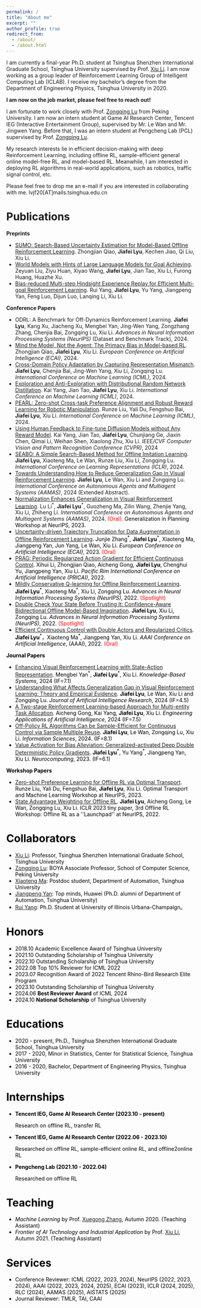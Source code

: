 ```yaml
---
permalink: /
title: "About me"
excerpt: ""
author_profile: true
redirect_from: 
  - /about/
  - /about.html
---
```


I am currently a final-year Ph.D. student at Tsinghua Shenzhen International Graduate School, Tsinghua University supervised by Prof. [Xiu Li](https://scholar.google.com/citations?user=Xrh1OIUAAAAJ&hl=en). I am now working as a group leader of Reinforcement Learning Group of Intelligent Computing Lab (ICLAB). I receive my bachelor’s degree from the Department of Engineering Physics, Tsinghua University in 2020.

**I am now on the job market, please feel free to reach out!**

I am fortunate to work closely with Prof. [Zongqing Lu](https://scholar.google.com/citations?user=k3IFtTYAAAAJ&hl=en) from Peking University. I am now an intern student at Game AI Research Center, Tencent IEG (Interactive Entertainment Group), supervised by Mr. Le Wan and Mr. Jingwen Yang. Before that, I was an intern student at Pengcheng Lab (PCL) supervised by Prof. [Zongqing Lu](https://scholar.google.com/citations?user=k3IFtTYAAAAJ&hl=en).

My research interests lie in efficient decision-making with deep Reinforcement Learning, including offline RL, sample-efficient general online model-free RL, and model-based RL. Meanwhile, I am interested in deploying RL algorithms in real-world applications, such as robotics, traffic signal control, etc.

Please feel free to drop me an e-mail if you are interested in collaborating with me. lvjf20[AT]mails.tsinghua.edu.cn


Publications
============
**Preprints**

- [SUMO: Search-Based Uncertainty Estimation for Model-Based Offline Reinforcement Learning](https://arxiv.org/pdf/2408.12970). Zhongjian Qiao, **Jiafei Lyu**, Kechen Jiao, Qi Liu, Xiu Li.
- [World Models with Hints of Large Language Models for Goal Achieving](https://arxiv.org/pdf/2406.07381). Zeyuan Liu, Ziyu Huan, Xiyao Wang, **Jiafei Lyu**, Jian Tao, Xiu Li, Furong Huang, Huazhe Xu.
- [Bias-reduced Multi-step Hindsight Experience Replay for Efficient Multi-goal Reinforcement Learning](https://arxiv.org/pdf/2102.12962). Rui Yang, **Jiafei Lyu**, Yu Yang, Jiangpeng Yan, Feng Luo, Dijun Luo, Lanqing Li, Xiu Li.


**Conference Papers**

- ODRL: A Benchmark for Off-Dynamics Reinforcement Learning. **Jiafei Lyu**, Kang Xu, Jiacheng Xu, Mengbei Yan, Jing-Wen Yang, Zongzhang Zhang, Chenjia Bai, Zongqing Lu, Xiu Li. *Advances in Neural Information Processing Systems (NeurIPS)* (Dataset and Benchmark Track), 2024.
- [Mind the Model, Not the Agent: The Primacy Bias in Model-based RL](https://arxiv.org/pdf/2310.15017). Zhongjian Qiao, **Jiafei Lyu**, Xiu Li. *European Conference on Artificial Intelligence (ECAI)*, 2024.
- [Cross-Domain Policy Adaptation by Capturing Representation Mismatch](https://arxiv.org/pdf/2405.15369). **Jiafei Lyu**, Chenjia Bai, Jing-Wen Yang, Xiu Li, Zongqing Lu. *International Conference on Machine Learning (ICML)*, 2024.
- [Exploration and Anti-Exploration with Distributional Random Network Distillation](https://arxiv.org/pdf/2401.09750.pdf). Kai Yang, Jian Tao, **Jiafei Lyu**, Xiu Li. *International Conference on Machine Learning (ICML)*, 2024.
- [PEARL: Zero-shot Cross-task Preference Alignment and Robust Reward Learning for Robotic Manipulation](https://openreview.net/forum?id=0urN0PnNDj). Runze Liu, Yali Du, Fengshuo Bai, **Jiafei Lyu**, Xiu Li. *International Conference on Machine Learning (ICML)*, 2024.
- [Using Human Feedback to Fine-tune Diffusion Models without Any Reward Model](https://arxiv.org/pdf/2311.13231). Kai Yang, Jian Tao, **Jiafei Lyu**, Chunjiang Ge, Jiaxin Chen, Qimai Li, Weihan Shen, Xiaolong Zhu, Xiu Li. *IEEE/CVF Computer Vision and Pattern Recognition Conference (CVPR)*, 2024
- [SEABO: A Simple Search-Based Method for Offline Imitation Learning](https://openreview.net/forum?id=MNyOI3C7YB). **Jiafei Lyu**, Xiaoteng Ma, Le Wan, Runze Liu, Xiu Li, Zongqing Lu. *International Conference on Learning Representations (ICLR)*, 2024.
- [Towards Understanding How to Reduce Generalization Gap in Visual Reinforcement Learning](https://dl.acm.org/doi/abs/10.5555/3635637.3663163). **Jiafei Lyu**, Le Wan, Xiu Li and Zongqing Lu. *International Conference on Autonomous Agents and Multiagent Systems (AAMAS)*, 2024 (Extended Abstract).
- [Normalization Enhances Generalization in Visual Reinforcement Learning](https://arxiv.org/pdf/2306.00656). Lu Li<sup>\*</sup>, **Jiafei Lyu**<sup>\*</sup>, Guozheng Ma, Zilin Wang, Zhenjie Yang, Xiu Li, Zhiheng Li. *International Conference on Autonomous Agents and Multiagent Systems (AAMAS)*, 2024. <font color='red'>(Oral). <font color='black'> Generalization in Planning Workshop at NeurIPS, 2023.
- [Uncertainty-driven Trajectory Truncation for Data Augmentation in Offline Reinforcement Learning](https://arxiv.org/pdf/2304.04660). Junjie Zhang<sup>\*</sup>, **Jiafei Lyu**<sup>\*</sup>, Xiaoteng Ma, Jiangpeng Yan, Jun Yang, Le Wan, Xiu Li. *European Conference on Artificial Intelligence (ECAI)*, 2023. <font color='red'>(Oral)</font>
- [PRAG: Periodic Regularized Action Gradient for Efficient Continuous Control](https://link.springer.com/chapter/10.1007/978-3-031-20868-3_8). Xihui Li, Zhongjian Qiao, Aicheng Gong, **Jiafei Lyu**, Chenghui Yu, Jiangpeng Yan, Xiu Li. *Pacific Rim International Conference on Artificial Intelligence (PRICAI)*, 2022.
- [Mildly Conservative Q-learning for Offline Reinforcement Learning](https://openreview.net/forum?id=VYYf6S67pQc). **Jiafei Lyu**<sup>\*</sup>, Xiaoteng Ma<sup>\*</sup>, Xiu Li, Zongqing Lu. *Advances in Neural Information Processing Systems (NeurIPS)*, 2022. <font color='red'>(Spotlight)</font>
- [Double Check Your State Before Trusting It: Confidence-Aware Bidirectional Offline Model-Based Imagination](https://openreview.net/forum?id=3e3IQMLDSLP). **Jiafei Lyu**, Xiu Li, Zongqing Lu. *Advances in Neural Information Processing Systems (NeurIPS)*, 2022. <font color='red'>(Spotlight)</font>
- [Efficient Continuous Control with Double Actors and Regularized Critics](https://ojs.aaai.org/index.php/AAAI/article/view/20732/20491). **Jiafei Lyu**<sup>\*</sup>，Xiaoteng Ma<sup>\*</sup>, Jiangpeng Yan, Xiu Li. *AAAI Conference on Artificial Intelligence*, (AAAI), 2022. <font color='red'>(Oral)</font>


**Journal Papers**

- [Enhancing Visual Reinforcement Learning with State-Action Representation](https://www.sciencedirect.com/science/article/abs/pii/S0950705124011213?via%3Dihub). Mengbei Yan<sup>\*</sup>, **Jiafei Lyu**<sup>\*</sup>, Xiu Li. *Knowledge-Based Systems*, 2024 (IF=7.1)
- [Understanding What Affects Generalization Gap in Visual Reinforcement Learning: Theory and Empirical Evidence](https://arxiv.org/pdf/2402.02701). **Jiafei Lyu**, Le Wan, Xiu Li and Zongqing Lu. *Journal of Artificial Intelligence Research*, 2024 (IF=4.5)
- [A Two-stage Reinforcement Learning-based Approach for Multi-entity Task Allocation](https://arxiv.org/pdf/2407.00496). Aicheng Gong, Kai Yang, **Jiafei Lyu**, Xiu Li. *Engineering Applications of Artificial Intelligence*, 2024 (IF=7.5)
- [Off-Policy RL Algorithms Can be Sample-Efficient for Continuous Control via Sample Multiple Reuse](https://arxiv.org/pdf/2305.18443). **Jiafei Lyu**, Le Wan, Zongqing Lu, Xiu Li. *Information Sciences*, 2024. (IF=8.1)
- [Value Activation for Bias Alleviation: Generalized-activated Deep Double Deterministic Policy Gradients](https://arxiv.org/pdf/2112.11216). **Jiafei Lyu**<sup>\*</sup>, Yu Yang<sup>\*</sup>, Jiangpeng Yan, Xiu Li. *Neurocomputing*, 2023. (IF=6.1)


**Workshop Papers**

- [Zero-shot Preference Learning for Offline RL via Optimal Transport](https://arxiv.org/pdf/2306.03615). Runze Liu, Yali Du, Fengshuo Bai, **Jiafei Lyu**, Xiu Li. Optimal Transport and Machine Learning Workshop at NeurIPS, 2023.
- [State Advantage Weighting for Offline RL](https://openreview.net/forum?id=2rOD_UQfvl). **Jiafei Lyu**, Aicheng Gong, Le Wan, Zongqing Lu, Xiu Li. ICLR 2023 tiny paper, 3rd Offline RL Workshop: Offline RL as a ''Launchpad'' at NeurIPS, 2022.


Collaborators
======

- [Xiu Li](https://scholar.google.com/citations?user=Xrh1OIUAAAAJ&hl=en): Professor, Tsinghua Shenzhen International Graduate School, Tsinghua University
- [Zongqing Lu](https://scholar.google.com/citations?user=k3IFtTYAAAAJ&hl=en): BOYA Associate Professor, School of Computer Science, Peking University
- [Xiaoteng Ma](https://scholar.google.com/citations?user=CeDFnNMAAAAJ&hl=en): Postdoc student, Department of Automation, Tsinghua University
- [Jiangpeng Yan](https://scholar.google.com/citations?user=qZXFEbMAAAAJ&hl=en): Top minds, Huawei (Ph.D. alumni of Department of Automation, Tsinghua University)
- [Rui Yang](https://scholar.google.com/citations?user=QHSUy3MAAAAJ&hl=en): Ph.D. Student at University of Illinois Urbana-Champaign。

Honors
===============

- 2018.10 Academic Excellence Award of Tsinghua University
- 2021.10 Outstanding Scholarship of Tsinghua University
- 2022.10 Outstanding Scholarship of Tsinghua University
- 2022.08 Top 10\% Reviewer for ICML 2022
- 2023.07 Recognition Award of 2022 Tencent Rhino-Bird Research Elite Program
- 2023.10 Outstanding Scholarship of Tsinghua University
- 2024.06 **Best Reviewer Award** of ICML 2024
- 2024.10 **National Scholarship** of Tsinghua University

Educations
==============

- 2020 - present, Ph.D., Tsinghua Shenzhen International Graduate School, Tsinghua University
- 2017 - 2020, Minor in Statistics, Center for Statistical Science, Tsinghua University
- 2016 - 2020, Bachelor, Department of Engineering Physics, Tsinghua University

Internships
==============

- **Tencent IEG, Game AI Research Center (2023.10 - present)**

    Research on offline RL, transfer RL

- **Tencent IEG, Game AI Research Center (2022.06 - 2023.10)**

    Researched on offline RL, sample-efficient online RL, and offline2online RL

- **Pengcheng Lab (2021.10 - 2022.04)**

    Researched on offline RL
 
Teaching
==============

- *Machine Learning* by Prof. [Xuegong Zhang](https://scholar.google.com/citations?user=o2ZRDe4AAAAJ&hl=en&oi=ao), Autumn 2020. (Teaching Assistant)
- *Frontier of AI Technology and Industrial Application* by Prof. [Xiu Li](https://scholar.google.com/citations?user=Xrh1OIUAAAAJ&hl=en), Autumn 2021. (Teaching Assistant)


Services
===============

- Conference Reviewer: ICML (2022, 2023, 2024), NeurIPS (2022, 2023, 2024), AAAI (2022, 2023, 2024, 2025), ECAI (2023), ICLR (2024, 2025), RLC (2024), AAMAS (2025), AISTATS (2025)
- Journal Reviewer: TMLR, TAI, CAAI


<script type="text/javascript" id="clustrmaps" src="//clustrmaps.com/map_v2.js?d=H0wdq5Yt_5DevaMQDScKGgo6jqadE8y4Cjc-Wts5J_Q&cl=ffffff&w=a"></script>
